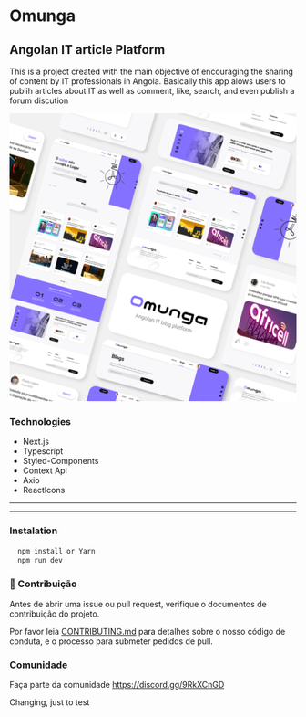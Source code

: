 # Omunga
## Angolan IT article Platform
This is a project created with the main objective of encouraging the sharing of content by IT professionals in Angola. Basically this app alows users to publih articles about IT as well as comment, like, search, and even publish a forum discution

![readme](readme.png)

### Technologies
* Next.js
* Typescript
* Styled-Components
* Context Api
* Axio
* ReactIcons

---
---

### Instalation
```Bash
  npm install or Yarn
  npm run dev
``` 

### 🤝 Contribuição
Antes de abrir uma issue ou pull request, verifique o documentos de contribuição do projeto.

Por favor leia [CONTRIBUTING.md](https://github.com/OMUNGA/Front-end/blob/develop/CONTRIBUTING.md) para detalhes sobre o nosso código de conduta, e o processo para submeter pedidos de pull.

### Comunidade

Faça parte da comunidade https://discord.gg/9RkXCnGD

Changing, just to test


